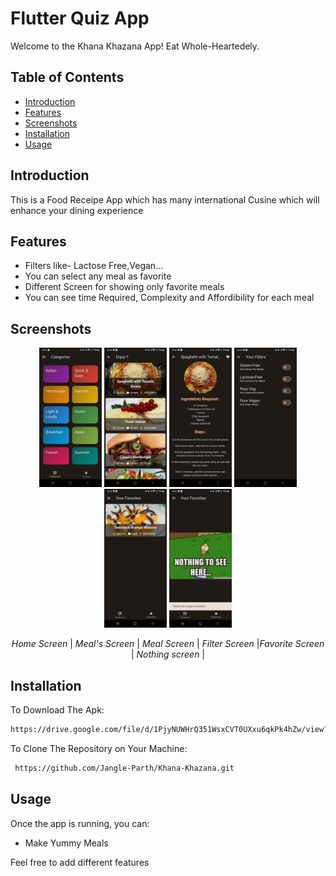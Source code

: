 # Flutter Quiz App

Welcome to the Khana Khazana App! Eat Whole-Heartedely.

## Table of Contents
- [Introduction](#introduction)
- [Features](#features)
- [Screenshots](#screenshots)
- [Installation](#installation)
- [Usage](#usage)

## Introduction

This is a Food Receipe App which has many international Cusine which will enhance your dining experience

## Features

- Filters like- Lactose Free,Vegan...
- You can select any meal as favorite
- Different Screen for showing only favorite meals
- You can see time Required, Complexity and Affordibility for each meal

## Screenshots
<p align="center">
  <img src="/screenshots/screenshot1.jpeg" alt="Home Screen" width="100">
  <img src="/screenshots/screenshot2.jpeg" alt="Meal's Screen" width="100">
  <img src="/screenshots/screenshot3.jpeg" alt="Meal Screen" width="100">
  <img src="/screenshots/screenshot4.jpeg" alt="Fitler Screen" width="100">
  <img src="/screenshots/screenshot5.jpeg" alt="Favorite Screen" width="100">
  <img src="/screenshots/screenshot6.jpeg" alt="Favorite Screen with nothing selected" width="100">
  
  

</p>

<p align="center">
  <em>Home Screen</em> | <em>Meal's Screen</em> | <em>Meal Screen</em> | <em>Filter Screen</em> |<em>Favorite Screen</em> | <em>Nothing screen</em> |
</p>


## Installation

To Download The Apk:

   ```bash
   https://drive.google.com/file/d/1PjyNUWHrQ351WsxCVT0UXxu6qkPk4hZw/view?usp=sharing
   ```
To Clone The Repository on Your Machine:

  ```bash
   https://github.com/Jangle-Parth/Khana-Khazana.git
   ```

## Usage
Once the app is running, you can:

- Make Yummy Meals

Feel free to add different features
